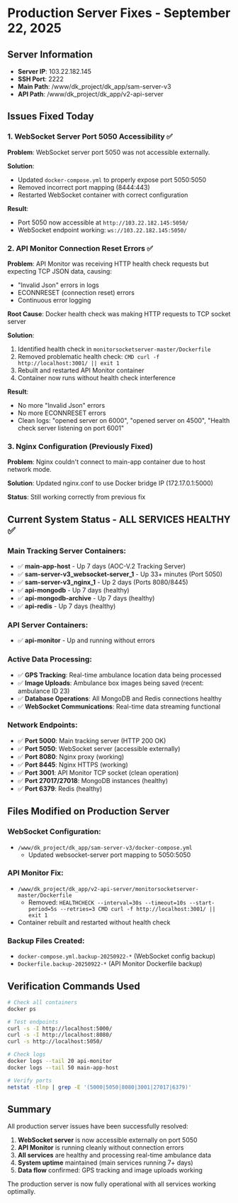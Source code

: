 # Production Server Fixes - September 22, 2025

## Server Information
- **Server IP**: 103.22.182.145
- **SSH Port**: 2222
- **Main Path**: /www/dk_project/dk_app/sam-server-v3
- **API Path**: /www/dk_project/dk_app/v2-api-server

## Issues Fixed Today

### 1. WebSocket Server Port 5050 Accessibility ✅
**Problem**: WebSocket server port 5050 was not accessible externally.

**Solution**: 
- Updated `docker-compose.yml` to properly expose port 5050:5050
- Removed incorrect port mapping (8444:443)
- Restarted WebSocket container with correct configuration

**Result**: 
- Port 5050 now accessible at `http://103.22.182.145:5050/`
- WebSocket endpoint working: `ws://103.22.182.145:5050/`

### 2. API Monitor Connection Reset Errors ✅
**Problem**: API Monitor was receiving HTTP health check requests but expecting TCP JSON data, causing:
- "Invalid Json" errors in logs
- ECONNRESET (connection reset) errors
- Continuous error logging

**Root Cause**: Docker health check was making HTTP requests to TCP socket server

**Solution**:
1. Identified health check in `monitorsocketserver-master/Dockerfile`
2. Removed problematic health check: `CMD curl -f http://localhost:3001/ || exit 1`
3. Rebuilt and restarted API Monitor container
4. Container now runs without health check interference

**Result**:
- No more "Invalid Json" errors
- No more ECONNRESET errors
- Clean logs: "opened server on 6000", "opened server on 4500", "Health check server listening on port 6001"

### 3. Nginx Configuration (Previously Fixed)
**Problem**: Nginx couldn't connect to main-app container due to host network mode.

**Solution**: Updated nginx.conf to use Docker bridge IP (172.17.0.1:5000)

**Status**: Still working correctly from previous fix

## Current System Status - ALL SERVICES HEALTHY ✅

### Main Tracking Server Containers:
- ✅ **main-app-host** - Up 7 days (AOC-V.2 Tracking Server)
- ✅ **sam-server-v3_websocket-server_1** - Up 33+ minutes (Port 5050)
- ✅ **sam-server-v3_nginx_1** - Up 2 days (Ports 8080/8445)
- ✅ **api-mongodb** - Up 7 days (healthy)
- ✅ **api-mongodb-archive** - Up 7 days (healthy)
- ✅ **api-redis** - Up 7 days (healthy)

### API Server Containers:
- ✅ **api-monitor** - Up and running without errors

### Active Data Processing:
- ✅ **GPS Tracking**: Real-time ambulance location data being processed
- ✅ **Image Uploads**: Ambulance box images being saved (recent: ambulance ID 23)
- ✅ **Database Operations**: All MongoDB and Redis connections healthy
- ✅ **WebSocket Communications**: Real-time data streaming functional

### Network Endpoints:
- ✅ **Port 5000**: Main tracking server (HTTP 200 OK)
- ✅ **Port 5050**: WebSocket server (accessible externally)
- ✅ **Port 8080**: Nginx proxy (working)
- ✅ **Port 8445**: Nginx HTTPS (working)
- ✅ **Port 3001**: API Monitor TCP socket (clean operation)
- ✅ **Port 27017/27018**: MongoDB instances (healthy)
- ✅ **Port 6379**: Redis (healthy)

## Files Modified on Production Server

### WebSocket Configuration:
- `/www/dk_project/dk_app/sam-server-v3/docker-compose.yml`
  - Updated websocket-server port mapping to 5050:5050

### API Monitor Fix:
- `/www/dk_project/dk_app/v2-api-server/monitorsocketserver-master/Dockerfile`
  - Removed: `HEALTHCHECK --interval=30s --timeout=10s --start-period=5s --retries=3 CMD curl -f http://localhost:3001/ || exit 1`
- Container rebuilt and restarted without health check

### Backup Files Created:
- `docker-compose.yml.backup-20250922-*` (WebSocket config backup)
- `Dockerfile.backup-20250922-*` (API Monitor Dockerfile backup)

## Verification Commands Used

```bash
# Check all containers
docker ps

# Test endpoints
curl -s -I http://localhost:5000/
curl -s -I http://localhost:8080/
curl -s http://localhost:5050/

# Check logs
docker logs --tail 20 api-monitor
docker logs --tail 50 main-app-host

# Verify ports
netstat -tlnp | grep -E '(5000|5050|8080|3001|27017|6379)'
```

## Summary

All production server issues have been successfully resolved:

1. **WebSocket server** is now accessible externally on port 5050
2. **API Monitor** is running cleanly without connection errors
3. **All services** are healthy and processing real-time ambulance data
4. **System uptime** maintained (main services running 7+ days)
5. **Data flow** confirmed: GPS tracking and image uploads working

The production server is now fully operational with all services working optimally.
